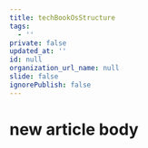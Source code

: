 ```yaml
---
title: techBookOsStructure
tags:
  - ''
private: false
updated_at: ''
id: null
organization_url_name: null
slide: false
ignorePublish: false
---
```

# new article body


